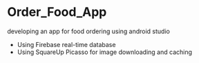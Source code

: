# Order_Food_App
developing an app for food ordering using android studio

- Using Firebase real-time database
- Using SquareUp Picasso for image downloading and caching

